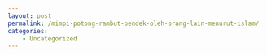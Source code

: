 ```yaml
---
layout: post
permalink: /mimpi-potong-rambut-pendek-oleh-orang-lain-menurut-islam/
categories:
    - Uncategorized
---
```


